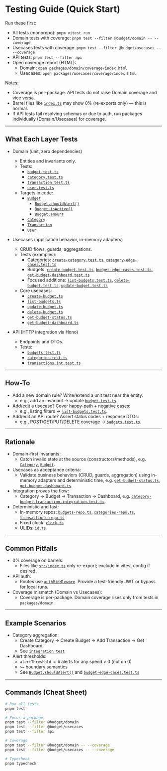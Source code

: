 # Testing Guide (Quick Start)

Run these first:

- All tests (monorepo): `pnpm vitest run`
- Domain tests with coverage: `pnpm test --filter @budget/domain -- --coverage`
- Usecases tests with coverage: `pnpm test --filter @budget/usecases -- --coverage`
- API tests: `pnpm test --filter api`
- Open coverage report (HTML):
  - Domain: `open packages/domain/coverage/index.html`
  - Usecases: `open packages/usecases/coverage/index.html`

Notes:

- Coverage is per-package. API tests do not raise Domain coverage and vice versa.
- Barrel files like [`index.ts`](budgetwise/packages/usecases/src/index.ts:1) may show 0% (re-exports only) — this is normal.
- If API tests fail resolving schemas or due to auth, run packages individually (Domain/Usecases) for coverage.

---

## What Each Layer Tests

- Domain (unit, zero dependencies)
  - Entities and invariants only.
  - Tests:
    - [`budget.test.ts`](budgetwise/packages/domain/src/budget.test.ts:1)
    - [`category.test.ts`](budgetwise/packages/domain/src/category.test.ts:1)
    - [`transaction.test.ts`](budgetwise/packages/domain/src/transaction.test.ts:1)
    - [`user.test.ts`](budgetwise/packages/domain/src/user.test.ts:1)
  - Targets in code:
    - [`Budget`](budgetwise/packages/domain/src/budget.ts:22)
      - [`Budget.shouldAlert()`](budgetwise/packages/domain/src/budget.ts:71)
      - [`Budget.isActive()`](budgetwise/packages/domain/src/budget.ts:64)
      - [`Budget.amount`](budgetwise/packages/domain/src/budget.ts:52)
    - [`Category`](budgetwise/packages/domain/src/category.ts:16)
    - [`Transaction`](budgetwise/packages/domain/src/transaction.ts:12)
    - [`User`](budgetwise/packages/domain/src/user.ts:10)

- Usecases (application behavior, in-memory adapters)
  - CRUD flows, guards, aggregations.
  - Tests (examples):
    - Categories: [`create-category.test.ts`](budgetwise/packages/usecases/src/categories/create-category.test.ts:1), [`category-edge-cases.test.ts`](budgetwise/packages/usecases/src/categories/category-edge-cases.test.ts:1)
    - Budgets: [`create-budget.test.ts`](budgetwise/packages/usecases/src/budgets/create-budget.test.ts:1), [`budget-edge-cases.test.ts`](budgetwise/packages/usecases/src/budgets/budget-edge-cases.test.ts:1), [`get-budget-dashboard.test.ts`](budgetwise/packages/usecases/src/budgets/get-budget-dashboard.test.ts:1)
    - Focused additions: [`list-budgets.test.ts`](budgetwise/packages/usecases/src/budgets/list-budgets.test.ts:1), [`delete-budget.test.ts`](budgetwise/packages/usecases/src/budgets/delete-budget.test.ts:1), [`update-budget.test.ts`](budgetwise/packages/usecases/src/budgets/update-budget.test.ts:1)
  - Core usecases:
    - [`create-budget.ts`](budgetwise/packages/usecases/src/budgets/create-budget.ts:1)
    - [`list-budgets.ts`](budgetwise/packages/usecases/src/budgets/list-budgets.ts:1)
    - [`update-budget.ts`](budgetwise/packages/usecases/src/budgets/update-budget.ts:1)
    - [`delete-budget.ts`](budgetwise/packages/usecases/src/budgets/delete-budget.ts:1)
    - [`get-budget-status.ts`](budgetwise/packages/usecases/src/budgets/get-budget-status.ts:1)
    - [`get-budget-dashboard.ts`](budgetwise/packages/usecases/src/budgets/get-budget-dashboard.ts:1)

- API (HTTP integration via Hono)
  - Endpoints and DTOs.
  - Tests:
    - [`budgets.test.ts`](budgetwise/apps/api/src/routes/budgets.test.ts:1)
    - [`categories.test.ts`](budgetwise/apps/api/src/routes/categories.test.ts:1)
    - [`transactions.int.test.ts`](budgetwise/apps/api/src/routes/transactions.int.test.ts:1)

---

## How-To

- Add a new domain rule? Write/extend a unit test near the entity:
  - e.g., add an invariant → update [`budget.test.ts`](budgetwise/packages/domain/src/budget.test.ts:48).
- Add/edit a usecase? Cover happy-path + negative cases:
  - e.g., listing filters → [`list-budgets.test.ts`](budgetwise/packages/usecases/src/budgets/list-budgets.test.ts:1).
- Add/edit an API route? Assert status codes + response DTOs:
  - e.g., POST/GET/PUT/DELETE coverage → [`budgets.test.ts`](budgetwise/apps/api/src/routes/budgets.test.ts:76).

---

## Rationale

- Domain-first invariants:
  - Catch invalid state at the source (constructors/methods), e.g. [`Category`](budgetwise/packages/domain/src/category.ts:16), [`Budget`](budgetwise/packages/domain/src/budget.ts:22).
- Usecases as acceptance criteria:
  - Validate business behaviors (CRUD, guards, aggregation) using in-memory adapters and deterministic time, e.g. [`get-budget-status.ts`](budgetwise/packages/usecases/src/budgets/get-budget-status.ts:1), [`get-budget-dashboard.ts`](budgetwise/packages/usecases/src/budgets/get-budget-dashboard.ts:1).
- Integration proves the flow:
  - Category → Budget → Transaction → Dashboard, e.g. [`category-budget-transaction.integration.test.ts`](budgetwise/packages/usecases/src/integration/category-budget-transaction.integration.test.ts:1).
- Deterministic and fast:
  - In-memory repos: [`budgets-repo.ts`](budgetwise/packages/adapters/persistence/local/src/budgets-repo.ts:1), [`categories-repo.ts`](budgetwise/packages/adapters/persistence/local/src/categories-repo.ts:1), [`transactions-repo.ts`](budgetwise/packages/adapters/persistence/local/src/transactions-repo.ts:4)
  - Fixed clock: [`clock.ts`](budgetwise/packages/adapters/system/src/clock.ts:1)
  - ULIDs: [`id.ts`](budgetwise/packages/adapters/system/src/id.ts:1)

---

## Common Pitfalls

- 0% coverage on barrels:
  - Files like [`src/index.ts`](budgetwise/packages/usecases/src/index.ts:1) only re-export; exclude in vitest config if desired.
- API auth:
  - Routes use [`authMiddleware`](budgetwise/apps/api/src/middleware/auth.ts:17). Provide a test-friendly JWT or bypass for local runs.
- Coverage mismatch (Domain vs Usecases):
  - Coverage is per-package. Domain coverage rises only from tests in `packages/domain`.

---

## Example Scenarios

- Category aggregation:
  - Create Category → Create Budget → Add Transaction → Get Dashboard
  - See [`integration test`](budgetwise/packages/usecases/src/integration/category-budget-transaction.integration.test.ts:1)
- Alert thresholds:
  - `alertThreshold = 0` alerts for any spend > 0 (not on 0)
  - `>=` boundary semantics
  - See [`Budget.shouldAlert()`](budgetwise/packages/domain/src/budget.ts:71) and [`budget-edge-cases.test.ts`](budgetwise/packages/usecases/src/budgets/budget-edge-cases.test.ts:83)

---

## Commands (Cheat Sheet)

```bash
# Run all tests
pnpm test

# Focus a package
pnpm test --filter @budget/domain
pnpm test --filter @budget/usecases
pnpm test --filter api

# Coverage
pnpm test --filter @budget/domain -- --coverage
pnpm test --filter @budget/usecases -- --coverage

# Typecheck
pnpm typecheck
```
